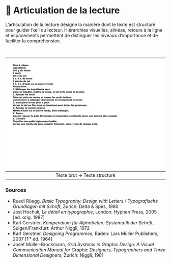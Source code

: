 # 📶 Articulation de la lecture

L’articulation de la lecture désigne la manière dont le texte est structuré pour guider l’œil du lecteur. Hiérarchies visuelles, alinéas, retours à la ligne et espacements permettent de distinguer les niveaux d’importance et de faciliter la compréhension.
  
&nbsp;

|![](links/0-Colonne79.gif) |
|:---:|
| Texte brut → Texte structuré |

### Sources

- Ruedi Rüegg, *Basic Typography: Design with Letters / Typografische Grundlagen mit Schrift*, Zurich: Delta & Spes, 1980  
- Jost Hochuli, *Le détail en typographie*, London: Hyphen Press, 2005 [éd. orig. 1987]  
- Karl Gerstner, *Kompendium für Alphabeten: Systematik der Schrift*, Sulgen/Frankfurt: Arthur Niggli, 1972  
- Karl Gerstner, *Designing Programmes*, Baden: Lars Müller Publishers, 2007 [1ʳᵉ éd. 1964]  
- Josef Müller-Brockmann, *Grid Systems in Graphic Design: A Visual Communication Manual for Graphic Designers, Typographers and Three Dimensional Designers*, Zurich: Niggli, 1981  

<!-- - **Prénom Nom**  
  *Titre*, 0000 -->

<!-- [^1]: Adrian Frutiger, *Type, Sign, Symbol*, 1980 -->

